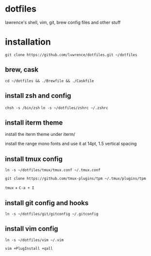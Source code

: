 # dotfiles
lawrence's shell, vim, git, brew config files and other stuff

# installation
`git clone https://github.com/lvwrence/dotfiles.git ~/dotfiles`

## brew, cask
`cd ~/dotfiles && ./Brewfile && ./Caskfile`

## install zsh and config
`chsh -s /bin/zsh`
`ln -s ~/dotfiles/zshrc ~/.zshrc`

## install iterm theme
install the iterm theme under iterm/

install the range mono fonts and use it at 14pt, 1.5 vertical spacing

## install tmux config
`ln -s ~/dotfiles/tmux/tmux.conf ~/.tmux.conf`

`git clone https://github.com/tmux-plugins/tpm ~/.tmux/plugins/tpm`

`tmux` + `C-a + I`

## install git config and hooks
`ln -s ~/dotfiles/git/gitconfig ~/.gitconfig`

## install vim config
`ln -s ~/dotfiles/vim ~/.vim`

`vim +PlugInstall +qall`
